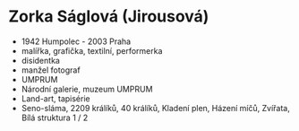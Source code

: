 # Zorka Ságlová (Jirousová)

* 1942 Humpolec - 2003 Praha
* malířka, grafička, textilní, performerka
* disidentka
* manžel fotograf
* UMPRUM
* Národní galerie, muzeum UMPRUM
* Land-art, tapisérie
* Seno-sláma, 2209 králíků, 40 králíků, Kladení plen, Házení míčů, Zvířata, Bílá struktura 1 / 2
